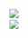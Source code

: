 <ul style="display: block; list-style: none;">
  <li><img src=https://github-readme-stats.vercel.app/api?username=k0TAR&show_icons=true&theme=material-palenight&hide_rank=true&count_private=true></li>
  <li><img src=https://github-readme-stats.vercel.app/api/top-langs/?username=k0TAR&theme=material-palenight&langs_count=10&card_width=270px></li>
</ul>

